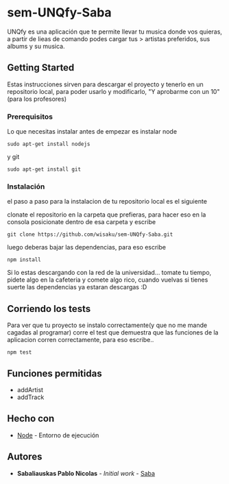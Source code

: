 
  # sem-UNQfy-Saba

UNQfy es una aplicación que te permite llevar tu musica donde vos quieras, a partir de lieas de comando podes cargar tus > artistas preferidos, sus albums y su musica. 

## Getting Started

Estas instrucciones sirven para descargar el proyecto y tenerlo en un repositorio local, para poder usarlo y modificarlo, "Y aprobarme con un 10"(para los profesores)

### Prerequisitos

Lo que necesitas instalar antes de empezar es instalar node 

```
sudo apt-get install nodejs
```
y git
```
sudo apt-get install git
```
### Instalación

el paso a paso para la instalacion de tu repositorio local es el siguiente

clonate el repositorio en la carpeta que prefieras, 
para hacer eso en la consola posicionate dentro de esa carpeta y escribe

```
git clone https://github.com/wisaku/sem-UNQfy-Saba.git
```
luego deberas bajar las dependencias, para eso escribe

```
npm install
```

Si lo estas descargando con la red de la universidad... tomate tu tiempo, pidete algo en la cafeteria y comete algo rico, cuando vuelvas si tienes suerte las dependencias ya estaran descargas :D

## Corriendo los tests

Para ver que tu proyecto se instalo correctamente(y que no me mande cagadas al programar) corre el test que demuestra que las funciones de la aplicacion corren correctamente, para eso escribe..

```
npm test
```



## Funciones permitidas

- addArtist
- addTrack

## Hecho con

* [Node](https://nodejs.org/es/) - Entorno de ejecución


## Autores

* **Sabaliauskas Pablo Nicolas** - *Initial work* - [Saba](https://github.com/wisaku)
